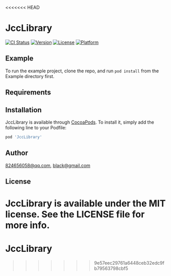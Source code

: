 <<<<<<< HEAD
# JccLibrary

[![CI Status](https://img.shields.io/travis/824656058@qq.com/JccLibrary.svg?style=flat)](https://travis-ci.org/824656058@qq.com/JccLibrary)
[![Version](https://img.shields.io/cocoapods/v/JccLibrary.svg?style=flat)](https://cocoapods.org/pods/JccLibrary)
[![License](https://img.shields.io/cocoapods/l/JccLibrary.svg?style=flat)](https://cocoapods.org/pods/JccLibrary)
[![Platform](https://img.shields.io/cocoapods/p/JccLibrary.svg?style=flat)](https://cocoapods.org/pods/JccLibrary)

## Example

To run the example project, clone the repo, and run `pod install` from the Example directory first.

## Requirements

## Installation

JccLibrary is available through [CocoaPods](https://cocoapods.org). To install
it, simply add the following line to your Podfile:

```ruby
pod 'JccLibrary'
```

## Author

824656058@qq.com, black@gmail.com

## License

JccLibrary is available under the MIT license. See the LICENSE file for more info.
=======
# JccLibrary
>>>>>>> 9e57eec29761a6448ceb32edc9fb79563798cbf5
